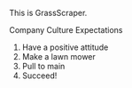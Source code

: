 This is GrassScraper.

Company Culture Expectations

1. Have a positive attitude
2. Make a lawn mower
3. Pull to main
4. Succeed!
